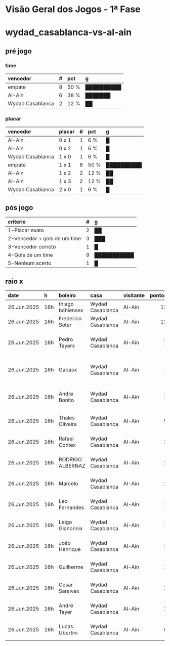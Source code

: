# Visão Geral dos Jogos - 1ª Fase

# wydad_casablanca-vs-al-ain

## pré jogo

### time

| vencedor         |   # | pct   | g          |
|:-----------------|----:|:------|:-----------|
| empate           |   8 | 50 %  | ██████████ |
| Al-Ain           |   6 | 38 %  | ███████    |
| Wydad Casablanca |   2 | 12 %  | ██         |

### placar

| vencedor         | placar   |   # | pct   | g          |
|:-----------------|:---------|----:|:------|:-----------|
| Al-Ain           | 0 x 1    |   1 | 6 %   | █          |
| Al-Ain           | 0 x 2    |   1 | 6 %   | █          |
| Wydad Casablanca | 1 x 0    |   1 | 6 %   | █          |
| empate           | 1 x 1    |   8 | 50 %  | ██████████ |
| Al-Ain           | 1 x 2    |   2 | 12 %  | ██         |
| Al-Ain           | 1 x 3    |   2 | 12 %  | ██         |
| Wydad Casablanca | 2 x 0    |   1 | 6 %   | █          |

## pós jogo

| criterio                     |   # | g           |
|:-----------------------------|----:|:------------|
| 1-Placar exato               |   2 | ██          |
| 2-Vencedor + gols de um time |   3 | ███         |
| 3-Vencedor correto           |   1 | █           |
| 4-Gols de um time            |   9 | ███████████ |
| 5-Nenhum acerto              |   1 | █           |

## raio x

| date        | h   | boleiro          | casa             | visitante   |   pontos | criteiro                     | bol_placar   | bol_time         | real_placar   | real_time   |
|:------------|:----|:-----------------|:-----------------|:------------|---------:|:-----------------------------|:-------------|:-----------------|:--------------|:------------|
| 26.Jun.2025 | 16h | thiago bahiensex | Wydad Casablanca | Al-Ain      |       12 | 1-Placar exato               | 1 x 2        | Al-Ain           | 1 x 2         | Al-Ain      |
| 26.Jun.2025 | 16h | Frederico Soter  | Wydad Casablanca | Al-Ain      |       12 | 1-Placar exato               | 1 x 2        | Al-Ain           | 1 x 2         | Al-Ain      |
| 26.Jun.2025 | 16h | Pedro Tayerx     | Wydad Casablanca | Al-Ain      |        7 | 2-Vencedor + gols de um time | 1 x 3        | Al-Ain           | 1 x 2         | Al-Ain      |
| 26.Jun.2025 | 16h | Gabãox           | Wydad Casablanca | Al-Ain      |        7 | 2-Vencedor + gols de um time | 1 x 3        | Al-Ain           | 1 x 2         | Al-Ain      |
| 26.Jun.2025 | 16h | Andre Bonito     | Wydad Casablanca | Al-Ain      |        7 | 2-Vencedor + gols de um time | 0 x 2        | Al-Ain           | 1 x 2         | Al-Ain      |
| 26.Jun.2025 | 16h | Thales Oliveira  | Wydad Casablanca | Al-Ain      |        5 | 3-Vencedor correto           | 0 x 1        | Al-Ain           | 1 x 2         | Al-Ain      |
| 26.Jun.2025 | 16h | Rafael Contex    | Wydad Casablanca | Al-Ain      |        1 | 4-Gols de um time            | 1 x 1        | empate           | 1 x 2         | Al-Ain      |
| 26.Jun.2025 | 16h | RODRIGO ALBERNAZ | Wydad Casablanca | Al-Ain      |        1 | 4-Gols de um time            | 1 x 1        | empate           | 1 x 2         | Al-Ain      |
| 26.Jun.2025 | 16h | Marcelo          | Wydad Casablanca | Al-Ain      |        1 | 4-Gols de um time            | 1 x 1        | empate           | 1 x 2         | Al-Ain      |
| 26.Jun.2025 | 16h | Leo Fernandes    | Wydad Casablanca | Al-Ain      |        1 | 4-Gols de um time            | 1 x 1        | empate           | 1 x 2         | Al-Ain      |
| 26.Jun.2025 | 16h | Leigo Gianonnix  | Wydad Casablanca | Al-Ain      |        1 | 4-Gols de um time            | 1 x 1        | empate           | 1 x 2         | Al-Ain      |
| 26.Jun.2025 | 16h | João Henrique    | Wydad Casablanca | Al-Ain      |        1 | 4-Gols de um time            | 1 x 1        | empate           | 1 x 2         | Al-Ain      |
| 26.Jun.2025 | 16h | Guilherme        | Wydad Casablanca | Al-Ain      |        1 | 4-Gols de um time            | 1 x 0        | Wydad Casablanca | 1 x 2         | Al-Ain      |
| 26.Jun.2025 | 16h | Cesar Saraivax   | Wydad Casablanca | Al-Ain      |        1 | 4-Gols de um time            | 1 x 1        | empate           | 1 x 2         | Al-Ain      |
| 26.Jun.2025 | 16h | André Tayer      | Wydad Casablanca | Al-Ain      |        1 | 4-Gols de um time            | 1 x 1        | empate           | 1 x 2         | Al-Ain      |
| 26.Jun.2025 | 16h | Lucas Ubertini   | Wydad Casablanca | Al-Ain      |        0 | 5-Nenhum acerto              | 2 x 0        | Wydad Casablanca | 1 x 2         | Al-Ain      |